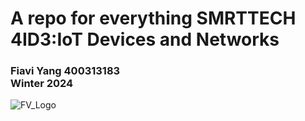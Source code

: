 
<h1>A repo for everything SMRTTECH 4ID3:IoT Devices and Networks</h1>
<h3>Fiavi Yang 400313183<br>
Winter 2024</h3>

![FV_Logo](https://github.com/Vast-Horizon/4ID3_FIAVI/assets/50966363/3247089b-5c53-4ccc-a9aa-c868c14be881)

